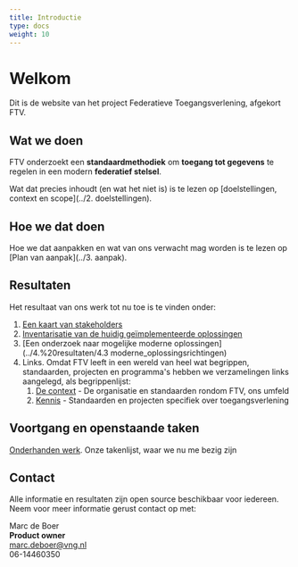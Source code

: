 ```yaml
---
title: Introductie
type: docs
weight: 10
---
```


# Welkom

Dit is de website van het project Federatieve Toegangsverlening, afgekort FTV.

## Wat we doen
FTV onderzoekt een **standaardmethodiek** om **toegang tot gegevens** te regelen in een modern **federatief stelsel**.

Wat dat precies inhoudt (en wat het niet is) is te lezen op [doelstellingen, context en scope](../2. doelstellingen).

## Hoe we dat doen
Hoe we dat aanpakken en wat van ons verwacht mag worden is te lezen op [Plan van aanpak](../3. aanpak).

## Resultaten

Het resultaat van ons werk tot nu toe is te vinden onder:
1.	[Een kaart van stakeholders](../4.%20resultaten/stakeholders)
2.	[Inventarisatie van de huidig ge&iuml;mplementeerde oplossingen](../4.%20resultaten/huidige_oplossingen)
3.	[Een onderzoek naar mogelijke moderne oplossingen](../4.%20resultaten/4.3 moderne_oplossingsrichtingen)
4. Links. Omdat FTV leeft in een wereld van heel wat begrippen, standaarden, projecten en programma's hebben we verzamelingen
links aangelegd, als begrippenlijst:
    1. [De context](../6.%20links/context) - De organisatie en standaarden rondom FTV, ons umfeld
    2. [Kennis](../6.%20links/pbac) - Standaarden en projecten specifiek over toegangsverlening

## Voortgang en openstaande taken

[Onderhanden werk](../6.%20links/onderhanden_werk). Onze takenlijst, waar we nu me bezig zijn

## Contact

Alle informatie en resultaten zijn open source beschikbaar voor iedereen.
Neem voor meer informatie gerust contact op met:

Marc de Boer  
**Product owner**  
[marc.deboer@vng.nl](mailto:marc.deboer@vng.nl)  
06-14460350
